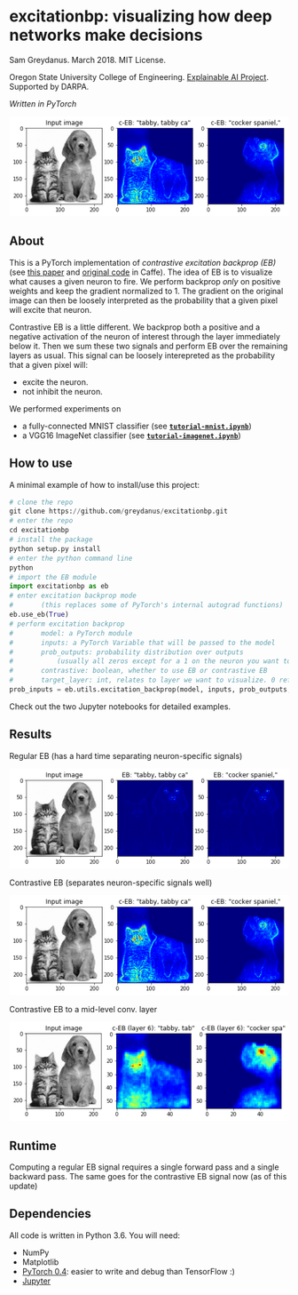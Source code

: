 excitationbp: visualizing how deep networks make decisions
=======
Sam Greydanus. March 2018. MIT License.

Oregon State University College of Engineering. [Explainable AI Project](http://twitter.com/DARPA/status/872547502616182785). Supported by DARPA.

_Written in PyTorch_

![imagenet-ceb.png](static/imagenet-ceb.png)

About
--------
This is a PyTorch implementation of _contrastive excitation backprop (EB)_ (see [this paper](https://arxiv.org/abs/1608.00507) and [original code](https://github.com/jimmie33/Caffe-ExcitationBP) in Caffe). The idea of EB is to visualize what causes a given neuron to fire. We perform backprop _only_ on positive weights and keep the gradient normalized to 1. The gradient on the original image can then be loosely interpreted as the probability that a given pixel will excite that neuron.

Contrastive EB is a little different. We backprop both a positive and a negative activation of the neuron of interest through the layer immediately below it. Then we sum these two signals and perform EB over the remaining layers as usual. This signal can be loosely interepreted as the probability that a given pixel will:

* excite the neuron.
* not inhibit the neuron.

We performed experiments on

 * a fully-connected MNIST classifier (see [**`tutorial-mnist.ipynb`**](https://nbviewer.jupyter.org/github/greydanus/excitation_bp/blob/master/tutorial-mnist.ipynb))
 * a VGG16 ImageNet classifier (see [**`tutorial-imagenet.ipynb`**](https://nbviewer.jupyter.org/github/greydanus/excitation_bp/blob/master/tutorial-imagenet.ipynb))

How to use
--------

A minimal example of how to install/use this project:

```python
# clone the repo
git clone https://github.com/greydanus/excitationbp.git
# enter the repo
cd excitationbp
# install the package
python setup.py install
# enter the python command line
python
# import the EB module
import excitationbp as eb
# enter excitation backprop mode
# 		(this replaces some of PyTorch's internal autograd functions)
eb.use_eb(True)
# perform excitation backprop
#		model: a PyTorch module
#		inputs: a PyTorch Variable that will be passed to the model
#		prob_outputs: probability distribution over outputs
#			(usually all zeros except for a 1 on the neuron you want to inspect)
#		contrastive: boolean, whether to use EB or contrastive EB
#		target_layer: int, relates to layer we want to visualize. 0 refers to input
prob_inputs = eb.utils.excitation_backprop(model, inputs, prob_outputs, contrastive=False, target_layer=0)
```

Check out the two Jupyter notebooks for detailed examples.


Results
--------

Regular EB (has a hard time separating neuron-specific signals)

![imagenet-eb.png](static/imagenet-eb.png)

Contrastive EB (separates neuron-specific signals well)

![imagenet-ceb.png](static/imagenet-ceb.png)

Contrastive EB to a mid-level conv. layer

![imagenet-pool-ceb.png](static/imagenet-pool-ceb.png)

Runtime
--------

Computing a regular EB signal requires a single forward pass and a single backward pass. The same goes for the contrastive EB signal now (as of this update)

Dependencies
--------
All code is written in Python 3.6. You will need:

 * NumPy
 * Matplotlib
 * [PyTorch 0.4](http://pytorch.org/): easier to write and debug than TensorFlow :)
 * [Jupyter](https://jupyter.org/)
